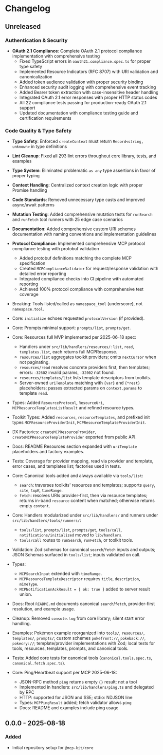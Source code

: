 # Changelog

## Unreleased

### Authentication & Security
- **OAuth 2.1 Compliance**: Complete OAuth 2.1 protocol compliance implementation with comprehensive testing
  - Fixed TypeScript errors in `oauth21.compliance.spec.ts` for proper type safety
  - Implemented Resource Indicators (RFC 8707) with URI validation and canonicalization
  - Added token audience validation with proper security binding
  - Enhanced security audit logging with comprehensive event tracking
  - Added Bearer token extraction with case-insensitive header handling
  - Integrated OAuth 2.1 error responses with proper HTTP status codes
  - All 22 compliance tests passing for production-ready OAuth 2.1 support
  - Updated documentation with compliance testing guide and certification requirements

### Code Quality & Type Safety
- **Type Safety**: Enforced `createContext` must return `Record<string, unknown>` in type definitions
- **Lint Cleanup**: Fixed all 293 lint errors throughout core library, tests, and examples
- **Type System**: Eliminated problematic `as any` type assertions in favor of proper typing
- **Context Handling**: Centralized context creation logic with proper Promise handling
- **Code Standards**: Removed unnecessary type casts and improved async/await patterns
- **Mutation Testing**: Added comprehensive mutation tests for `runSearch` and `runFetch` tool runners with 25 edge case scenarios
- **Documentation**: Added comprehensive custom URI schemes documentation with naming conventions and implementation guidelines
- **Protocol Compliance**: Implemented comprehensive MCP protocol compliance testing with protobuf validation
  - Added protobuf definitions matching the complete MCP specification
  - Created `MCPComplianceValidator` for request/response validation with detailed error reporting
  - Integrated compliance checks into CI pipeline with automated reporting
  - Achieved 100% protocol compliance with comprehensive test coverage

- Breaking: Tools listed/called as `namespace_tool` (underscore), not `namespace.tool`.
- Core: `initialize` echoes requested `protocolVersion` (if provided).
- Core: Prompts minimal support: `prompts/list`, `prompts/get`.
- Core: Resources full MVP implemented per 2025-06-18 spec:
  - Handlers under `src/lib/handlers/resources/`: `list`, `read`, `templates.list`, each returns full MCPResponse.
  - `resources/list` aggregates toolkit providers; omits `nextCursor` when not paginating.
  - `resources/read` resolves concrete providers first, then templates; errors: `-32602` invalid params, `-32002` not found.
  - `resources/templates/list` lists template descriptors from toolkits.
  - Server-owned `uriTemplate` matching with `{var}` and `{*rest}` placeholders; passes extracted params on `context.params` to template `read`.
- Types: Added `ResourceProtocol`, `ResourceUri`, `MCPResourceTemplatesListResult` and refined resource types.
- Toolkit Types: Added `resources`, `resourceTemplates`, and prefixed init types `MCPResourceProviderInit`, `MCPResourceTemplateProviderInit`.
- DX Factories: `createMCPResourceProvider`, `createMCPResourceTemplateProvider` exported from public API.
- Docs: README Resources section expanded with `uriTemplate` placeholders and factory examples.
- Tests: Coverage for provider mapping, read via provider and template, error cases, and templates list; factories used in tests.

- Core: Canonical tools added and always available via `tools/list`:
  - `search`: traverses toolkits' resources and templates; supports `query`, `site`, `topK`, `timeRange`.
  - `fetch`: resolves URIs provider-first, then via resource templates; returns in-band `resource` content when matched; otherwise returns empty `content`.
- Core: Handlers modularized under `src/lib/handlers/` and runners under `src/lib/handlers/tools/runners/`:
  - `tools/list`, `prompts/list`, `prompts/get`, `tools/call`, `notifications/initialized` moved to `lib/handlers`.
  - `tools/call` routes to `runSearch`, `runFetch`, or toolkit tools.
- Validation: Zod schemas for canonical `search`/`fetch` inputs and outputs; JSON Schemas surfaced in `tools/list`; inputs validated on call.
- Types:
  - `MCPSearchInput` extended with `timeRange`.
  - `MCPResourceTemplateDescriptor` requires `title`, `description`, `mimeType`.
  - `MCPNotificationAckResult = { ok: true }` added to server result union.
- Docs: Root `README.md` documents canonical `search`/`fetch`, provider-first resolution, and example usage.
- Cleanup: Removed `console.log` from core library; silent start error handling.
- Examples: Pokémon example reorganized into `tools/`, `resources/`, `templates/`, `prompts/`; custom schemes `pokefront://`, `pokeback://`, `pokecry://`; template/provider implementations with Zod; local tests for tools, resources, templates, prompts, and canonical tools.
- Tests: Added core tests for canonical tools (`canonical.tools.spec.ts`, `canonical.fetch.spec.ts`).

- Core: Ping/Heartbeat support per MCP 2025-06-18:
  - JSON-RPC method `ping` returns empty `{}` result; not a tool
  - Implemented in handlers: `src/lib/handlers/ping.ts` and delegated by RPC
  - HTTP: supported for JSON and SSE; stdio: NDJSON line
  - Types: `MCPPingResult` added; fetch validator allows `ping`
  - Docs: README and examples include ping usage

## 0.0.0 - 2025-08-18

### Added
- Initial repository setup for `@mcp-kit/core`

[Unreleased]: https://example.com/compare/v0.0.0...HEAD
